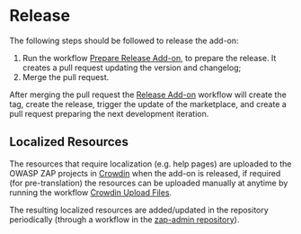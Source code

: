 # Release

The following steps should be followed to release the add-on:
 1. Run the workflow [Prepare Release Add-on](https://github.com/zaproxy/fuzzdb-offensive/actions/workflows/prepare-release-add-on.yml),
    to prepare the release. It creates a pull request updating the version and changelog;
 2. Merge the pull request.

After merging the pull request the [Release Add-on](https://github.com/zaproxy/fuzzdb-offensive/actions/workflows/release-add-on.yml) workflow
will create the tag, create the release, trigger the update of the marketplace, and create a pull request preparing the next development iteration.

## Localized Resources

The resources that require localization (e.g. help pages) are uploaded to the OWASP ZAP projects in [Crowdin](https://crowdin.com/) when the
add-on is released, if required (for pre-translation) the resources can be uploaded manually at anytime by running the workflow
[Crowdin Upload Files](https://github.com/zaproxy/fuzzdb-offensive/actions/workflows/crowdin-upload-files.yml).

The resulting localized resources are added/updated in the repository periodically (through a workflow in the
[zap-admin repository](https://github.com/zaproxy/zap-admin/)).
